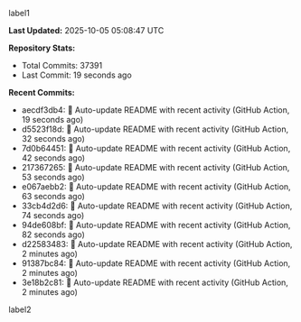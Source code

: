 
label1 
<!-- ACTIVITY_START -->
**Last Updated:** 2025-10-05 05:08:47 UTC

**Repository Stats:**
- Total Commits: 37391
- Last Commit: 19 seconds ago

**Recent Commits:**
- aecdf3db4: 🤖 Auto-update README with recent activity (GitHub Action, 19 seconds ago)
- d5523f18d: 🤖 Auto-update README with recent activity (GitHub Action, 32 seconds ago)
- 7d0b64451: 🤖 Auto-update README with recent activity (GitHub Action, 42 seconds ago)
- 217367265: 🤖 Auto-update README with recent activity (GitHub Action, 53 seconds ago)
- e067aebb2: 🤖 Auto-update README with recent activity (GitHub Action, 63 seconds ago)
- 33cb4d2d6: 🤖 Auto-update README with recent activity (GitHub Action, 74 seconds ago)
- 94de608bf: 🤖 Auto-update README with recent activity (GitHub Action, 82 seconds ago)
- d22583483: 🤖 Auto-update README with recent activity (GitHub Action, 2 minutes ago)
- 91387bc84: 🤖 Auto-update README with recent activity (GitHub Action, 2 minutes ago)
- 3e18b2c81: 🤖 Auto-update README with recent activity (GitHub Action, 2 minutes ago)
<!-- ACTIVITY_END -->

label2
